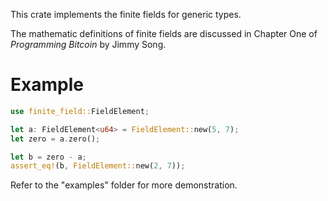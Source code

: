 This crate implements the finite fields for generic types.

The mathematic definitions of finite fields are discussed in Chapter One of *Programming Bitcoin* by Jimmy Song. 

# Example

```rust
use finite_field::FieldElement;

let a: FieldElement<u64> = FieldElement::new(5, 7);
let zero = a.zero();

let b = zero - a;
assert_eq!(b, FieldElement::new(2, 7));

```

Refer to the "examples" folder for more demonstration.